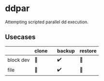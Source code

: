 # ddpar
Attempting scripted parallel dd execution.

## Usecases

| | clone || backup | restore |
|----------|----------|-|----------|----------|
| block dev | :stop_sign: || :heavy_check_mark: | :stop_sign: |
| file | :stop_sign: || :heavy_check_mark: | :stop_sign: |